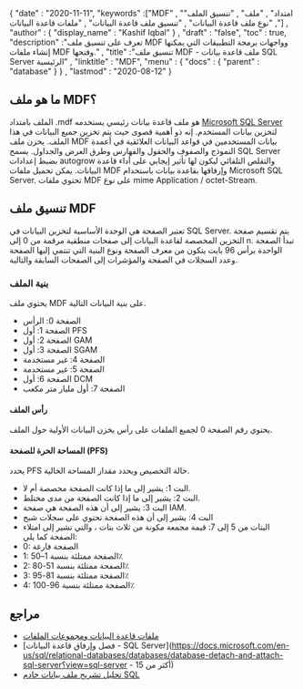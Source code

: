 {
  "date" : "2020-11-11",
  "keywords" :["MDF" , "امتداد" , "ملف" , "تنسيق الملف" , "نوع ملف قاعدة البيانات" , "تنسيق ملف قاعدة البيانات" , "ملفات قاعدة البيانات"] ,
  "author" : {
    "display_name" : "Kashif Iqbal"
} ,
  "draft" : "false",
  "toc" : true,
  "description" :"تعرف على تنسيق ملف MDF وواجهات برمجة التطبيقات التي يمكنها إنشاء ملفات MDF وفتحها." ,
  "title" :"تنسيق ملف MDF - ملف قاعدة بيانات SQL Server الرئيسية" ,
  "linktitle" : "MDF",
  "menu" : {
    "docs" : {
      "parent" : "database"
}
} ,
  "lastmod" : "2020-08-12"
}

## ما هو ملف MDF؟

الملف بامتداد .mdf هو ملف قاعدة بيانات رئيسي يستخدمه [Microsoft SQL Server](https://en.wikipedia.org/wiki/Microsoft_SQL_Server) لتخزين بيانات المستخدم. إنه ذو أهمية قصوى حيث يتم تخزين جميع البيانات في هذا الملف. يخزن ملف MDF بيانات المستخدمين في قواعد البيانات العلائقية في أعمدة النموذج والصفوف والحقول والفهارس وطرق العرض والجداول. يسمح SQL Server بضبط إعدادات autogrow والتقلص التلقائي ليكون لها تأثير إيجابي على أداء قاعدة البيانات. يمكن تحميل ملفات MDF وإرفاقها بقاعدة بيانات باستخدام Microsoft SQL Server. تحتوي ملفات MDF على نوع mime Application / octet-Stream.

## تنسيق ملف MDF

تعتبر الصفحة هي الوحدة الأساسية لتخزين البيانات في SQL Server. يتم تقسيم صفحة التخزين المخصصة لقاعدة البيانات إلى صفحات منطقية مرقمة من 0 إلى n. تبدأ الصفحة الواحدة برأس 96 بايت يتكون من معرف الصفحة ونوع البنية التي تنتمي إليها الصفحة وعدد السجلات في الصفحة والمؤشرات إلى الصفحات السابقة والتالية.

### بنية الملف

يحتوي ملف MDF على بنية البيانات التالية.

* الصفحة 0: الرأس
* الصفحة 1: أول PFS
* الصفحة 2: أول GAM
* الصفحة 3: أول SGAM
* الصفحة 4: غير مستخدمة
* الصفحة 5: غير مستخدمة
* الصفحة 6: أول DCM
* الصفحة 7: أول مليار متر مكعب

#### رأس الملف

يحتوي رقم الصفحة 0 لجميع الملفات على رأس يخزن البيانات الأولية حول الملف.

#### المساحة الحرة للصفحة (PFS)
يحدد PFS حالة التخصيص ويحدد مقدار المساحة الخالية.

* البت 1: يشير إلى ما إذا كانت الصفحة مخصصة أم لا.
* البت 2: يشير إلى ما إذا كانت الصفحة من مدى مختلط.
* البت 3: يشير إلى أن هذه الصفحة هي صفحة IAM.
* البت 4: يشير إلى أن هذه الصفحة تحتوي على سجلات شبح
* البتات من 5 إلى 7: قيمة مجمعة مكونة من ثلاث بتات ، والتي تشير إلى امتلاء الصفحة كما يلي:
* 0: الصفحة فارغة
* 1: الصفحة ممتلئة بنسبة 1–50٪
* 2: الصفحة ممتلئة بنسبة 51-80٪
* 3: الصفحة ممتلئة بنسبة 81-95٪
* 4: الصفحة ممتلئة بنسبة 96-100٪

## مراجع

* [ملفات قاعدة البيانات ومجموعات الملفات](https://docs.microsoft.com/en-us/sql/relational-databases/databases/database-files-and-filegroups؟view=sql-server-ver15)
* [فصل وإرفاق قاعدة البيانات - SQL Server](https://docs.microsoft.com/en-us/sql/relational-databases/databases/database-detach-and-attach-sql-server؟view=sql-server - أكثر من 15)
* [تحليل تشريح ملف بيانات خادم SQL](https://blog.pythian.com/analyzing-sql-server-data-file-anatomy/)

